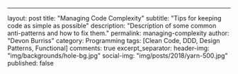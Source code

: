 ---
layout: post
title: "Managing Code Complexity"
subtitle: "Tips for keeping code as simple as possible"
description: "Description of some common anti-patterns and how to fix them."
permalink: managing-complexity
author: "Devon Burriss"
category: Programming
tags: [Clean Code, DDD, Design Patterns, Functional]
comments: true
excerpt_separator: <!--more-->
header-img: "img/backgrounds/hole-bg.jpg"
social-img: "img/posts/2018/yarn-500.jpg"
published: false